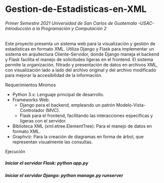 # Gestion-de-Estadisticas-en-XML

<h6> Primer Semestre 2021
     Universidad de San Carlos de Guatemala -USAC- 
     Introducción a la Programación y Computación 2 
</h6>

Este proyecto presenta un sistema web para la visualización y gestión de estadísticas en formato XML. Utiliza Django y Flask para implementar un sistema en arquitectura Cliente-Servidor, donde Django maneja el backend y Flask facilita el manejo de solicitudes ligeras en el frontend. El sistema permite la organización, filtrado y presentación de datos en archivos XML, con visualización lado a lado del archivo original y del archivo modificado para mejorar la accesibilidad de la información.

Requerimientos Mínimos

* Python 3.x: Lenguaje principal de desarrollo.
* Frameworks Web:
  - Django para el backend, empleando un patrón Modelo-Vista-Controlador (MVC).
  - Flask para el frontend, facilitando las interacciones específicas y ligeras con el servidor.
* Biblioteca XML (xml.etree.ElementTree): Para el manejo de datos en formato XML.
* Graphviz: Para la creación de diagramas en forma de árbol, que representan visualmente las consultas.
  
Ejecución
##### Iniciar el servidor Flask: python app.py
##### Iniciar el servidor Django: python manage.py runserver

